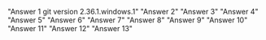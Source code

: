"Answer 1 git version 2.36.1.windows.1" 
"Answer 2" 
"Answer 3" 
"Answer 4" 
"Answer 5" 
"Answer 6" 
"Answer 7" 
"Answer 8" 
"Answer 9" 
"Answer 10" 
"Answer 11" 
"Answer 12" 
"Answer 13" 